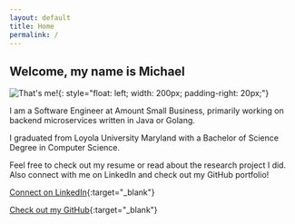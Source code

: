 ```yaml
---
layout: default
title: Home
permalink: /
---
```


## Welcome, my name is Michael

![That's me!](/assets/images/michaelsetteducati.jpg){: style="float: left; width: 200px; padding-right: 20px;"}

I am a Software Engineer at Amount Small Business, primarily working on backend microservices written in Java or Golang. 

I graduated from Loyola University Maryland with a Bachelor of Science Degree in Computer Science.

Feel free to check out my resume or read about the research project I did. 
Also connect with me on LinkedIn and check out my GitHub portfolio!

[Connect on LinkedIn](http://linkedin.com/in/michaelsetteducati){:target="_blank"}

[Check out my GitHub](http://github.com/msetteducati){:target="_blank"}